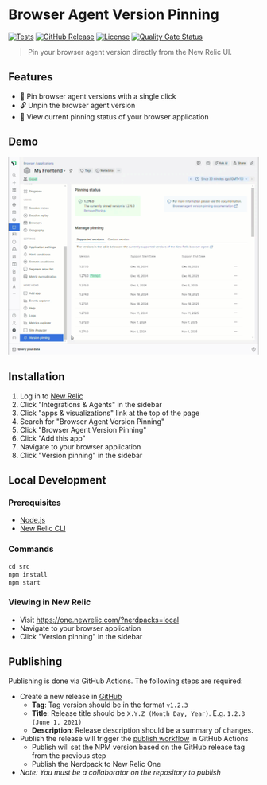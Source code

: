 # Browser Agent Version Pinning

[![Tests](https://github.com/chris-pilcher/browser-agent-version-pinning/actions/workflows/test.yml/badge.svg?branch=initial-setup)](https://github.com/chris-pilcher/browser-agent-version-pinning/actions/workflows/test.yml) 
[![GitHub Release](https://img.shields.io/github/v/release/chris-pilcher/browser-agent-version-pinning)](https://github.com/chris-pilcher/browser-agent-version-pinning/releases)
[![License](https://img.shields.io/github/license/chris-pilcher/browser-agent-version-pinning.svg)](https://github.com/chris-pilcher/browser-agent-version-pinning/blob/main/LICENSE)
[![Quality Gate Status](https://sonarcloud.io/api/project_badges/measure?project=chris-pilcher_browser-agent-version-pinning&metric=alert_status)](https://sonarcloud.io/summary/new_code?id=chris-pilcher_browser-agent-version-pinning)

> Pin your browser agent version directly from the New Relic UI.

## Features

- 📌 Pin browser agent versions with a single click
- 🔓 Unpin the browser agent version
- 👀 View current pinning status of your browser application

## Demo

![Browser Agent Version Pinning Demo](.github/images/browser-agent-version-pinning-demo.gif)

## Installation

1. Log in to [New Relic](https://one.newrelic.com)
2. Click "Integrations & Agents" in the sidebar
3. Click "apps & visualizations" link at the top of the page
4. Search for "Browser Agent Version Pinning"
5. Click "Browser Agent Version Pinning"
6. Click "Add this app"
7. Navigate to your browser application
8. Click "Version pinning" in the sidebar

## Local Development

### Prerequisites

- [Node.js](https://nodejs.org/en/)
- [New Relic CLI](https://docs.newrelic.com/docs/new-relic-solutions/build-nr-ui/build-ab-app/install-cli/)

### Commands

```shell
cd src
npm install
npm start
```

### Viewing in New Relic

- Visit https://one.newrelic.com/?nerdpacks=local
- Navigate to your browser application
- Click "Version pinning" in the sidebar

## Publishing

Publishing is done via GitHub Actions. The following steps are required:

- Create a new release in [GitHub](https://github.com/chris-pilcher/browser-agent-version-pinning/releases)
  - **Tag**: Tag version should be in the format `v1.2.3`
  - **Title**: Release title should be `X.Y.Z (Month Day, Year)`. E.g. `1.2.3 (June 1, 2021)`
  - **Description**: Release description should be a summary of changes.
- Publish the release will trigger the [publish workflow](https://github.com/chris-pilcher/browser-agent-version-pinning/actions/workflows/publish.yml) in GitHub Actions
  - Publish will set the NPM version based on the GitHub release tag from the previous step
  - Publish the Nerdpack to New Relic One
- *Note: You must be a collaborator on the repository to publish*

